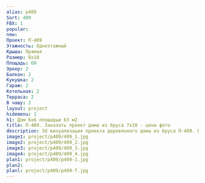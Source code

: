 ```yaml
---
alias: p409
Sort: 409
FBX: 1
popular: 
new: 
Проект: П-409
Этажность: Одноэтажный
Крыша: Прямая
Размер: 8х10
Площадь: 60
Эркер: 2
Балкон: 2
Кукушка: 2
Гараж: 2
Котельная: 2
Терраса: 2
В чашу: 2
layout: project
hidemenu: 1
h1: Дом 6х6 площадью 63 м2
title: П-409. Заказать проект дома из бруса 7х10 - цена фото
description: 3d визуализация проекта деревянного дома из бруса П-409. Площадь 60 м2, размер 7х10. Вы можете внести любые изменения в проект.
image1: project/p409/409_1.jpg
image2: project/p409/409_2.jpg
image3: project/p409/409_3.jpg
image4: project/p409/409_4.jpg
plan1: project/p409/p409-1.jpg
plan2: 
planl: project/p409/p409-f.jpg
---
```

